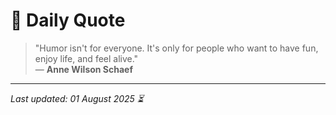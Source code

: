 # 📜 Daily Quote

> "Humor isn't for everyone. It's only for people who want to have fun, enjoy life, and feel alive."  
> — **Anne Wilson Schaef**

---

_Last updated: 01 August 2025 ⏳_
